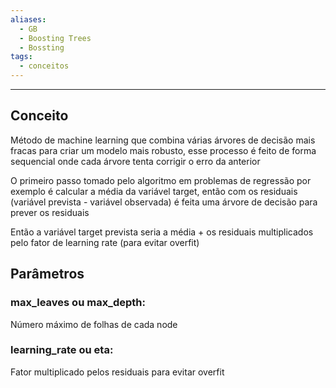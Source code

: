 ```yaml
---
aliases:
  - GB
  - Boosting Trees
  - Bossting
tags:
  - conceitos
---
```


---

## Conceito

Método de machine learning que combina várias árvores de decisão mais fracas para criar um modelo mais robusto, esse processo é feito de forma sequencial onde cada árvore tenta corrigir o erro da anterior

O primeiro passo tomado pelo algoritmo em problemas de regressão por exemplo é calcular a média da variável target, então com os residuais (variável prevista - variável observada) é feita uma árvore de decisão para prever os residuais

Então a variável target prevista seria a média + os residuais multiplicados pelo fator de learning rate (para evitar overfit)


## Parâmetros

### max_leaves ou max_depth:

Número máximo de folhas de cada node

### learning_rate ou eta:

Fator multiplicado pelos residuais para evitar overfit